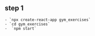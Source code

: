 ## step 1
    - `npx create-react-app gym_exercises`
    - `cd gym_exercises`
    -  `npm start`
     